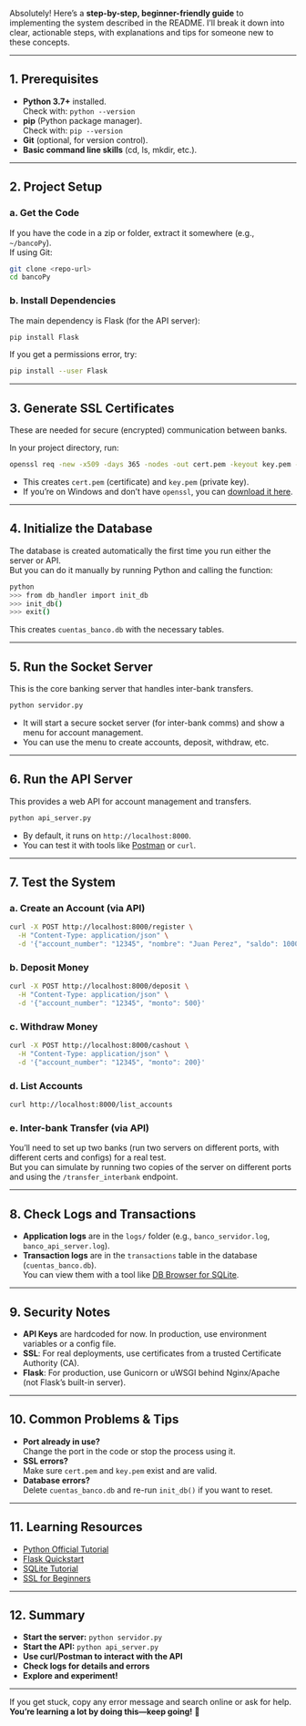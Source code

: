 
Absolutely! Here’s a **step-by-step, beginner-friendly guide** to implementing the system described in the README. I’ll break it down into clear, actionable steps, with explanations and tips for someone new to these concepts.

---

## 1. **Prerequisites**

- **Python 3.7+** installed.  
  Check with: `python --version`
- **pip** (Python package manager).  
  Check with: `pip --version`
- **Git** (optional, for version control).
- **Basic command line skills** (cd, ls, mkdir, etc.).

---

## 2. **Project Setup**

### a. **Get the Code**

If you have the code in a zip or folder, extract it somewhere (e.g., `~/bancoPy`).  
If using Git:
```bash
git clone <repo-url>
cd bancoPy
```

### b. **Install Dependencies**

The main dependency is Flask (for the API server):

```bash
pip install Flask
```

If you get a permissions error, try:
```bash
pip install --user Flask
```

---

## 3. **Generate SSL Certificates**

These are needed for secure (encrypted) communication between banks.

In your project directory, run:

```bash
openssl req -new -x509 -days 365 -nodes -out cert.pem -keyout key.pem -subj "/CN=localhost"
```

- This creates `cert.pem` (certificate) and `key.pem` (private key).
- If you’re on Windows and don’t have `openssl`, you can [download it here](https://slproweb.com/products/Win32OpenSSL.html).

---

## 4. **Initialize the Database**

The database is created automatically the first time you run either the server or API.  
But you can do it manually by running Python and calling the function:

```bash
python
>>> from db_handler import init_db
>>> init_db()
>>> exit()
```

This creates `cuentas_banco.db` with the necessary tables.

---

## 5. **Run the Socket Server**

This is the core banking server that handles inter-bank transfers.

```bash
python servidor.py
```

- It will start a secure socket server (for inter-bank comms) and show a menu for account management.
- You can use the menu to create accounts, deposit, withdraw, etc.

---

## 6. **Run the API Server**

This provides a web API for account management and transfers.

```bash
python api_server.py
```

- By default, it runs on `http://localhost:8000`.
- You can test it with tools like [Postman](https://www.postman.com/) or `curl`.

---

## 7. **Test the System**

### a. **Create an Account (via API)**

```bash
curl -X POST http://localhost:8000/register \
  -H "Content-Type: application/json" \
  -d '{"account_number": "12345", "nombre": "Juan Perez", "saldo": 1000, "phone_number": "88889999"}'
```

### b. **Deposit Money**

```bash
curl -X POST http://localhost:8000/deposit \
  -H "Content-Type: application/json" \
  -d '{"account_number": "12345", "monto": 500}'
```

### c. **Withdraw Money**

```bash
curl -X POST http://localhost:8000/cashout \
  -H "Content-Type: application/json" \
  -d '{"account_number": "12345", "monto": 200}'
```

### d. **List Accounts**

```bash
curl http://localhost:8000/list_accounts
```

### e. **Inter-bank Transfer (via API)**

You’ll need to set up two banks (run two servers on different ports, with different certs and configs) for a real test.  
But you can simulate by running two copies of the server on different ports and using the `/transfer_interbank` endpoint.

---

## 8. **Check Logs and Transactions**

- **Application logs** are in the `logs/` folder (e.g., `banco_servidor.log`, `banco_api_server.log`).
- **Transaction logs** are in the `transactions` table in the database (`cuentas_banco.db`).  
  You can view them with a tool like [DB Browser for SQLite](https://sqlitebrowser.org/).

---

## 9. **Security Notes**

- **API Keys** are hardcoded for now. In production, use environment variables or a config file.
- **SSL**: For real deployments, use certificates from a trusted Certificate Authority (CA).
- **Flask**: For production, use Gunicorn or uWSGI behind Nginx/Apache (not Flask’s built-in server).

---

## 10. **Common Problems & Tips**

- **Port already in use?**  
  Change the port in the code or stop the process using it.
- **SSL errors?**  
  Make sure `cert.pem` and `key.pem` exist and are valid.
- **Database errors?**  
  Delete `cuentas_banco.db` and re-run `init_db()` if you want to reset.

---

## 11. **Learning Resources**

- [Python Official Tutorial](https://docs.python.org/3/tutorial/)
- [Flask Quickstart](https://flask.palletsprojects.com/en/latest/quickstart/)
- [SQLite Tutorial](https://www.sqlitetutorial.net/)
- [SSL for Beginners](https://www.ssl.com/faqs/faq-what-is-ssl/)

---

## 12. **Summary**

- **Start the server:** `python servidor.py`
- **Start the API:** `python api_server.py`
- **Use curl/Postman to interact with the API**
- **Check logs for details and errors**
- **Explore and experiment!**

---

If you get stuck, copy any error message and search online or ask for help.  
**You’re learning a lot by doing this—keep going!** 🚀
